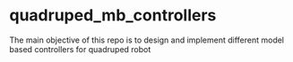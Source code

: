 # quadruped_mb_controllers
The main objective of this repo is to design and implement different model based controllers for quadruped robot                                                                                                                                                                                      
